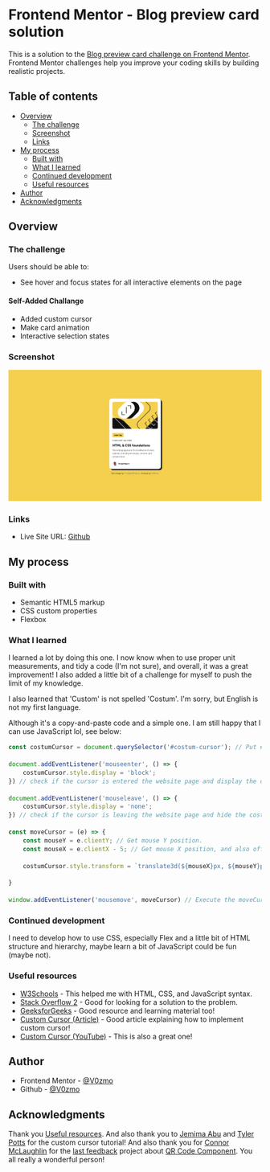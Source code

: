 # Frontend Mentor - Blog preview card solution

This is a solution to the [Blog preview card challenge on Frontend Mentor](https://www.frontendmentor.io/challenges/blog-preview-card-ckPaj01IcS). Frontend Mentor challenges help you improve your coding skills by building realistic projects. 

## Table of contents

- [Overview](#overview)
  - [The challenge](#the-challenge)
  - [Screenshot](#screenshot)
  - [Links](#links)
- [My process](#my-process)
  - [Built with](#built-with)
  - [What I learned](#what-i-learned)
  - [Continued development](#continued-development)
  - [Useful resources](#useful-resources)
- [Author](#author)
- [Acknowledgments](#acknowledgments)

## Overview

### The challenge

Users should be able to:

- See hover and focus states for all interactive elements on the page

#### Self-Added Challange
- Added custom cursor
- Make card animation
- Interactive selection states

### Screenshot

![](./result.png)

### Links

- Live Site URL: [Github]([https://your-solution-url.com](https://v0zmo.github.io/Frontend-Mentor-Challanges-Lists/blog-preview-card-main/index.html))

## My process

### Built with

- Semantic HTML5 markup
- CSS custom properties
- Flexbox

### What I learned

I learned a lot by doing this one. I now know when to use proper unit measurements, and tidy a code (I'm not sure), and overall, it was a great improvement! I also added a little bit of a challenge for myself to push the limit of my knowledge.

I also learned that 'Custom' is not spelled 'Costum'. I'm sorry, but English is not my first language.

Although it's a copy-and-paste code and a simple one. I am still happy that I can use JavaScript lol, see below:

```js
const costumCursor = document.querySelector('#costum-cursor'); // Put #costum-cursor id to costumCursor variable.

document.addEventListener('mouseenter', () => {
    costumCursor.style.display = 'block';
}) // check if the cursor is entered the website page and display the costum cursor.

document.addEventListener('mouseleave', () => {
    costumCursor.style.display = 'none';
}) // check if the cursor is leaving the website page and hide the costum cursor.

const moveCursor = (e) => {
    const mouseY = e.clientY; // Get mouse Y position.
    const mouseX = e.clientX - 5; // Get mouse X position, and also offset it 5px (SVG messed the position).

    costumCursor.style.transform = `translate3d(${mouseX}px, ${mouseY}px, 0)`; // Follow the mouse based on the mouse position.

}

window.addEventListener('mousemove', moveCursor) // Execute the moveCursor function.
```

### Continued development

I need to develop how to use CSS, especially Flex and a little bit of HTML structure and hierarchy, maybe learn a bit of JavaScript could be fun (maybe not).

### Useful resources

- [W3Schools](https://www.w3schools.com) - This helped me with HTML, CSS, and JavaScript syntax.
- [Stack Overflow 2](https://stackoverflow.com) - Good for looking for a solution to the problem.
- [GeeksforGeeks](https://www.geeksforgeeks.org) - Good resource and learning material too!
- [Custom Cursor (Article)](https://webdesign.tutsplus.com/how-to-create-a-custom-mouse-cursor-with-css-or-javascript--cms-106724t) - Good article explaining how to implement custom cursor!
- [Custom Cursor (YouTube)](https://www.youtube.com/watch?v=OKvvjXu7WE8) - This is also a great one!

## Author

- Frontend Mentor - [@V0zmo](https://www.frontendmentor.io/profile/V0zmo)
- Github - [@V0zmo](https://github.com/V0zmo)

## Acknowledgments

Thank you [Useful resources](#useful-resources). And also thank you to [Jemima Abu](https://github.com/jemimaabu) and [Tyler Potts](https://github.com/TylerPottsDev) for the custom cursor tutorial! And also thank you for [Connor McLaughlin](https://github.com/Gingerlox) for the [last feedback](https://www.frontendmentor.io/solutions/qr-code-component-solution-html-css-flexbox-ZdYPFRR0Na) project about [QR Code Component](https://github.com/V0zmo/Frontend-Mentor-Challanges-Lists/tree/main/qr-code-component-main). You all really a wonderful person!
